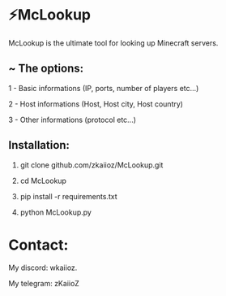 
# ⚡McLookup

McLookup is the ultimate tool for looking up Minecraft servers.

## ~ The options: 

1 - Basic informations (IP, ports, number of players etc...)

2 - Host informations (Host, Host city, Host country)

3 - Other informations (protocol etc...)

## Installation:

1) git clone github.com/zkaiioz/McLookup.git

2) cd McLookup

3) pip install -r requirements.txt

4) python McLookup.py

# Contact: 

My discord: wkaiioz.

My telegram: zKaiioZ
